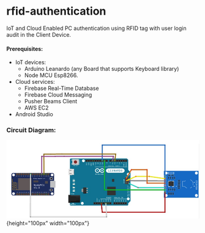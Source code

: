# rfid-authentication
IoT and Cloud Enabled PC authentication using RFID tag with user login audit in the Client Device.
#### Prerequisites: 
* IoT devices:
  * Arduino Leanardo (any Board that supports Keyboard library)
  * Node MCU Esp8266.
* Cloud services: 
  * Firebase Real-Time Database
  * Firebase Cloud Messaging
  * Pusher Beams Client
  * AWS EC2
* Android Studio

### Circuit Diagram:
![Circuit Diagram](circuit.jpg){height="100px" width="100px"}
